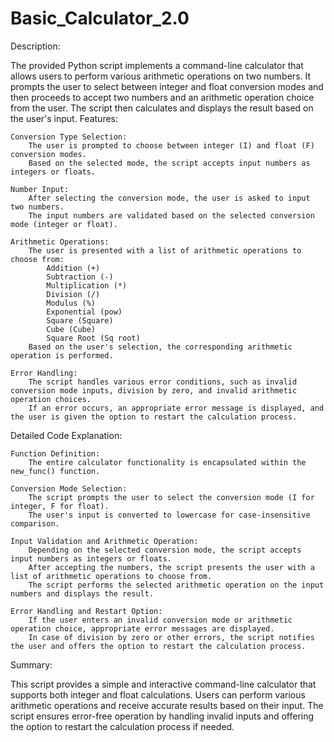 # Basic_Calculator_2.0
Description:

The provided Python script implements a command-line calculator that allows users to perform various arithmetic operations on two numbers. It prompts the user to select between integer and float conversion modes and then proceeds to accept two numbers and an arithmetic operation choice from the user. The script then calculates and displays the result based on the user's input.
Features:

    Conversion Type Selection:
        The user is prompted to choose between integer (I) and float (F) conversion modes.
        Based on the selected mode, the script accepts input numbers as integers or floats.

    Number Input:
        After selecting the conversion mode, the user is asked to input two numbers.
        The input numbers are validated based on the selected conversion mode (integer or float).

    Arithmetic Operations:
        The user is presented with a list of arithmetic operations to choose from:
            Addition (+)
            Subtraction (-)
            Multiplication (*)
            Division (/)
            Modulus (%)
            Exponential (pow)
            Square (Square)
            Cube (Cube)
            Square Root (Sq root)
        Based on the user's selection, the corresponding arithmetic operation is performed.

    Error Handling:
        The script handles various error conditions, such as invalid conversion mode inputs, division by zero, and invalid arithmetic operation choices.
        If an error occurs, an appropriate error message is displayed, and the user is given the option to restart the calculation process.

Detailed Code Explanation:

    Function Definition:
        The entire calculator functionality is encapsulated within the new_func() function.

    Conversion Mode Selection:
        The script prompts the user to select the conversion mode (I for integer, F for float).
        The user's input is converted to lowercase for case-insensitive comparison.

    Input Validation and Arithmetic Operation:
        Depending on the selected conversion mode, the script accepts input numbers as integers or floats.
        After accepting the numbers, the script presents the user with a list of arithmetic operations to choose from.
        The script performs the selected arithmetic operation on the input numbers and displays the result.

    Error Handling and Restart Option:
        If the user enters an invalid conversion mode or arithmetic operation choice, appropriate error messages are displayed.
        In case of division by zero or other errors, the script notifies the user and offers the option to restart the calculation process.

Summary:

This script provides a simple and interactive command-line calculator that supports both integer and float calculations. Users can perform various arithmetic operations and receive accurate results based on their input. The script ensures error-free operation by handling invalid inputs and offering the option to restart the calculation process if needed.
